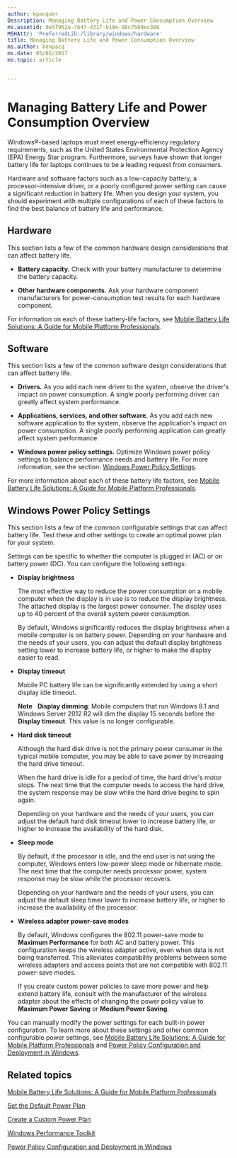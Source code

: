```yaml
---
author: kpacquer
Description: Managing Battery Life and Power Consumption Overview
ms.assetid: 9e5f962a-7647-431f-b10e-98c7589ec388
MSHAttr: 'PreferredLib:/library/windows/hardware'
title: Managing Battery Life and Power Consumption Overview
ms.author: kenpacq
ms.date: 05/02/2017
ms.topic: article


---
```


# Managing Battery Life and Power Consumption Overview


Windows®-based laptops must meet energy-efficiency regulatory requirements, such as the United States Environmental Protection Agency (EPA) Energy Star program. Furthermore, surveys have shown that longer battery life for laptops continues to be a leading request from consumers.

Hardware and software factors such as a low-capacity battery, a processor-intensive driver, or a poorly configured power setting can cause a significant reduction in battery life. When you design your system, you should experiment with multiple configurations of each of these factors to find the best balance of battery life and performance.

## <span id="Hardware"></span><span id="hardware"></span><span id="HARDWARE"></span>Hardware


This section lists a few of the common hardware design considerations that can affect battery life.

-   **Battery capacity.** Check with your battery manufacturer to determine the battery capacity.

-   **Other hardware components.** Ask your hardware component manufacturers for power-consumption test results for each hardware component.

For information on each of these battery-life factors, see [Mobile Battery Life Solutions: A Guide for Mobile Platform Professionals](http://go.microsoft.com/fwlink/?LinkId=209929).

## <span id="Software"></span><span id="software"></span><span id="SOFTWARE"></span>Software


This section lists a few of the common software design considerations that can affect battery life.

-   **Drivers.** As you add each new driver to the system, observe the driver's impact on power consumption. A single poorly performing driver can greatly affect system performance.

-   **Applications, services, and other software.** As you add each new software application to the system, observe the application's impact on power consumption. A single poorly performing application can greatly affect system performance.

-   **Windows power policy settings.** Optimize Windows power policy settings to balance performance needs and battery life. For more information, see the section: [Windows Power Policy Settings](#configurablesettingsimpactingbatterylife).

For more information about each of these battery life factors, see [Mobile Battery Life Solutions: A Guide for Mobile Platform Professionals](http://go.microsoft.com/fwlink/?LinkId=209929).

## <span id="ConfigurableSettingsImpactingBatteryLife"></span><span id="configurablesettingsimpactingbatterylife"></span><span id="CONFIGURABLESETTINGSIMPACTINGBATTERYLIFE"></span>Windows Power Policy Settings


This section lists a few of the common configurable settings that can affect battery life. Test these and other settings to create an optimal power plan for your system.

Settings can be specific to whether the computer is plugged in (AC) or on battery power (DC). You can configure the following settings:

-   **Display brightness**

    The most effective way to reduce the power consumption on a mobile computer when the display is in use is to reduce the display brightness. The attached display is the largest power consumer. The display uses up to 40 percent of the overall system power consumption.

    By default, Windows significantly reduces the display brightness when a mobile computer is on battery power. Depending on your hardware and the needs of your users, you can adjust the default display brightness setting lower to increase battery life, or higher to make the display easier to read.

-   **Display timeout**

    Mobile PC battery life can be significantly extended by using a short display idle timeout.

    **Note**  
    **Display dimming**: Mobile computers that run Windows 8.1 and Windows Server 2012 R2 will dim the display 15 seconds before the **Display timeout**. This value is no longer configurable.

     

-   **Hard disk timeout**

    Although the hard disk drive is not the primary power consumer in the typical mobile computer, you may be able to save power by increasing the hard drive timeout.

    When the hard drive is idle for a period of time, the hard drive's motor stops. The next time that the computer needs to access the hard drive, the system response may be slow while the hard drive begins to spin again.

    Depending on your hardware and the needs of your users, you can adjust the default hard disk timeout lower to increase battery life, or higher to increase the availability of the hard disk.

-   **Sleep mode**

    By default, if the processor is idle, and the end user is not using the computer, Windows enters low-power sleep mode or hibernate mode. The next time that the computer needs processor power, system response may be slow while the processor recovers.

    Depending on your hardware and the needs of your users, you can adjust the default sleep timer lower to increase battery life, or higher to increase the availability of the processor.

-   **Wireless adapter power-save modes**

    By default, Windows configures the 802.11 power-save mode to **Maximum Performance** for both AC and battery power. This configuration keeps the wireless adapter active, even when data is not being transferred. This alleviates compatibility problems between some wireless adapters and access points that are not compatible with 802.11 power-save modes.

    If you create custom power policies to save more power and help extend battery life, consult with the manufacturer of the wireless adapter about the effects of changing the power policy value to **Maximum Power Saving** or **Medium Power Saving**.

You can manually modify the power settings for each built-in power configuration. To learn more about these settings and other common configurable power settings, see [Mobile Battery Life Solutions: A Guide for Mobile Platform Professionals](http://go.microsoft.com/fwlink/?LinkId=209929) and [Power Policy Configuration and Deployment in Windows](http://go.microsoft.com/fwlink/p/?linkid=129584).

## <span id="related_topics"></span>Related topics


[Mobile Battery Life Solutions: A Guide for Mobile Platform Professionals](http://go.microsoft.com/fwlink/?LinkId=209929)

[Set the Default Power Plan](set-the-default-power-plan-technicalreference.md)

[Create a Custom Power Plan](create-a-custom-power-plan-technicalreference.md)

[Windows Performance Toolkit](http://go.microsoft.com/fwlink/p/?linkid=210214)

[Power Policy Configuration and Deployment in Windows](http://go.microsoft.com/fwlink/p/?linkid=129584)

 

 






